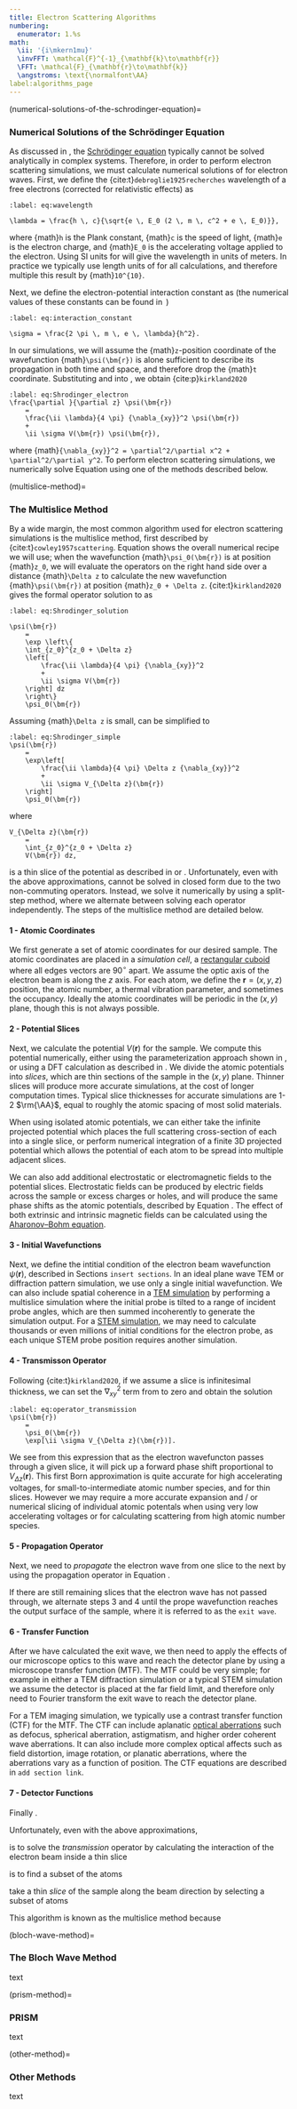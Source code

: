 ```yaml
---
title: Electron Scattering Algorithms
numbering:
  enumerator: 1.%s
math:
  \ii: '{i\mkern1mu}'
  \invFFT: \mathcal{F}^{-1}_{\mathbf{k}\to\mathbf{r}}
  \FFT: \mathcal{F}_{\mathbf{r}\to\mathbf{k}}
  \angstroms: \text{\normalfont\AA}
label:algorithms_page
---
```



(numerical-solutions-of-the-schrodinger-equation)=
### Numerical Solutions of the Schrödinger Equation

As discussed in [](#physics_page), the [Schrödinger equation](wiki:Schrödinger_equation) typically cannot be solved analytically in complex systems. Therefore, in order to perform electron scattering simulations, we must calculate numerical solutions of [](#eq:Schrodinger_time) for electron waves. First, we define the {cite:t}`debroglie1925recherches` wavelength of a free electrons (corrected for relativistic effects) as

```{math}
:label: eq:wavelength

\lambda = \frac{h \, c}{\sqrt{e \, E_0 (2 \, m \, c^2 + e \, E_0)}},
```

where {math}`h` is the Plank constant, {math}`c` is the speed of light, {math}`e` is the electron charge, and {math}`E_0` is the accelerating voltage applied to the electron. Using SI units for [](#eq:wavelength) will give the wavelength in units of meters. In practice we typically use length units of  for all calculations, and therefore multiple this result by {math}`10^{10}`.

Next, we define the electron-potential interaction constant as (the numerical values of these constants can be found in  [](#app:constants))

```{math}
:label: eq:interaction_constant

\sigma = \frac{2 \pi \, m \, e \, \lambda}{h^2}.
```

In our simulations, we will assume the {math}`z`-position coordinate of the wavefunction {math}`\psi(\bm{r})` is alone sufficient to describe its propagation in both time and space, and therefore drop the {math}`t` coordinate. Substituting [](#eq:wavelength) and [](#eq:interaction_constant) into [](#eq:Schrodinger_time), we obtain {cite:p}`kirkland2020`

```{math}
:label: eq:Shrodinger_electron
\frac{\partial }{\partial z} \psi(\bm{r})
    =
    \frac{\ii \lambda}{4 \pi} {\nabla_{xy}}^2 \psi(\bm{r})
    + 
    \ii \sigma V(\bm{r}) \psi(\bm{r}),
```

where {math}`{\nabla_{xy}}^2 = \partial^2/\partial x^2 + \partial^2/\partial y^2`. To perform electron scattering simulations, we numerically solve Equation [](#eq:Shrodinger_electron) using one of the methods described below.



(multislice-method)=
### The Multislice Method

By a wide margin, the most common algorithm used for electron scattering simulations is the multislice method, first described by {cite:t}`cowley1957scattering`.
Equation [](#eq:Shrodinger_electron) shows the overall numerical recipe we will use; when the wavefunction {math}`\psi_0(\bm{r})` is at position {math}`z_0`, we will evaluate the operators on the right hand side over a distance {math}`\Delta z` to calculate the new wavefunction {math}`\psi(\bm{r})` at position {math}`z_0 + \Delta z`. {cite:t}`kirkland2020` gives the formal operator solution to [](#eq:Shrodinger_electron) as

```{math}
:label: eq:Shrodinger_solution

\psi(\bm{r})
    = 
    \exp \left\{
    \int_{z_0}^{z_0 + \Delta z} 
    \left[
        \frac{\ii \lambda}{4 \pi} {\nabla_{xy}}^2
        + 
        \ii \sigma V(\bm{r})
    \right] dz
    \right\}
    \psi_0(\bm{r})
```

Assuming {math}`\Delta z` is small, [](#eq:Shrodinger_solution) can be simplified to

```{math}
:label: eq:Shrodinger_simple
\psi(\bm{r})
    = 
    \exp\left[
        \frac{\ii \lambda}{4 \pi} \Delta z {\nabla_{xy}}^2
        + 
        \ii \sigma V_{\Delta z}(\bm{r})
    \right]
    \psi_0(\bm{r})
```

where

```{math}
V_{\Delta z}(\bm{r})
    =
    \int_{z_0}^{z_0 + \Delta z} 
    V(\bm{r}) dz,
```

is a thin slice of the potential as described in [](#isolated-atomic-potentials) or [](#dft-potentials).
Unfortunately, even with the above approximations, [](#eq:Shrodinger_simple) cannot be solved in closed form due to the two non-commuting operators. 
Instead, we solve it numerically by using a split-step method, where we alternate between solving each operator independently.
The steps of the multislice method are detailed below.


#### 1 - Atomic Coordinates

We first generate a set of atomic coordinates for our desired sample.
The atomic coordinates are placed in a *simulation cell*, a [rectangular cuboid](#wiki:Rectangular_cuboid) where all edges vectors are $90^\circ$ apart. 
We assume the optic axis of the electron beam is along the $z$ axis. 
For each atom, we define the $\bm{r}=(x,y,z)$ position, the atomic number, a thermal vibration parameter, and sometimes the occupancy.
Ideally the atomic coordinates will be periodic in the $(x,y)$ plane, though this is not always possible.


#### 2 - Potential Slices

Next, we calculate the potential $V(\bm{r})$ for the sample. We compute this potential numerically, either using the parameterization approach shown in [](#isolated-atomic-potentials), or using a DFT calculation as described in [](#dft-potentials).
We divide the atomic potentials into *slices*, which are thin sections of the sample in the $(x,y)$ plane. 
Thinner slices will produce more accurate simulations, at the cost of longer computation times.
Typical slice thicknesses for accurate simulations are 1-2 $\rm{\AA}$, equal to roughly the atomic spacing of most solid materials.

When using isolated atomic potentials, we can either take the infinite projected potential which places the full scattering cross-section of each into a single slice, or perform numerical integration of a finite 3D projected potential which allows the potential of each atom to be spread into multiple adjacent slices.

We can also add additional electrostatic or electromagnetic fields to the potential slices. Electrostatic fields can be produced by electric fields across the sample or excess charges or holes, and will produce the same phase shifts as the atomic potentials, described by Equation [](#eq:Shrodinger_electron).
The effect of both extrinsic and intrinsic magnetic fields can be calculated using the [Aharonov–Bohm equation](#wiki:Aharonov–Bohm_effect).


#### 3 - Initial Wavefunctions

Next, we define the intitial condition of the electron beam wavefunction $\psi(\bm{r})$, described in Sections `insert sections`. In an ideal plane wave TEM or diffraction pattern simulation, we use only a single initial wavefunction. 
We can also include spatial coherence in a [TEM simulation](#tem_sims) by performing a multislice simulation where the initial probe is tilted to a range of incident probe angles, which are then summed incoherently to generate the simulation output.
For a [STEM simulation](#stem_sims), we may need to calculate thousands or even millions of initial conditions for the electron probe, as each unique STEM probe position requires another simulation.


#### 4 - Transmisson Operator

Following {cite:t}`kirkland2020`, if we assume a slice is infinitesimal thickness, we can set the ${\nabla_{xy}}^2$ term from [](#eq:Shrodinger_simple) to zero and obtain the solution
```{math}
:label: eq:operator_transmission
\psi(\bm{r})
    = 
    \psi_0(\bm{r})
    \exp[\ii \sigma V_{\Delta z}(\bm{r})].
```

We see from this expression that as the electron wavefuncton passes through a given slice, it will pick up a forward phase shift proportional to $V_{\Delta z}(\bm{r})$. This first Born approximation is quite accurate for high accelerating voltages, for small-to-intermediate atomic number species, and for thin slices. However we may require a more accurate expansion and / or numerical slicing of individual atomic potentals when using very low accelerating voltages or for calculating scattering from high atomic number species.


#### 5 - Propagation Operator

Next, we need to *propagate* the electron wave from one slice to the next by using the propagation operator in Equation [](#eq:Shrodinger_simple).




If there are still remaining slices that the electron wave has not passed through, we alternate steps 3 and 4 until the prope wavefunction reaches the output surface of the sample, where it is referred to as the `exit wave`.

#### 6 - Transfer Function

After we have calculated the exit wave, we then need to apply the effects of our microscope optics to this wave and reach the detector plane by using a microscope transfer function (MTF). The MTF could be very simple; for example in either a TEM diffraction simulation or a typical STEM simulation we assume the detector is placed at the far field limit, and therefore only need to Fourier transform the exit wave to reach the detector plane. 

For a TEM imaging simulation, we typically use a contrast transfer function (CTF) for the MTF. The CTF can include aplanatic [optical aberrations](wiki:Optical_aberration) such as defocus, spherical aberration, astigmatism, and higher order coherent wave aberrations. It can also include more complex optical affects such as field distortion, image rotation, or planatic aberrations, where the aberrations vary as a function of position. The CTF equations are described in `add section link`.

#### 7 - Detector Functions

Finally .





Unfortunately, even with the above approximations, [](#eq:Shrodinger_simple)




 is to solve the *transmission* operator by calculating the interaction of the electron beam inside a thin slice

is to find a subset of the atoms 

 take a thin *slice* of the sample along the beam direction by selecting a subset of atoms 






This algorithm is known as the multislice method because 




(bloch-wave-method)=
### The Bloch Wave Method

text


(prism-method)=
### PRISM

text


(other-method)=
### Other Methods

text



<!-- ```{figure} #app:fft_1d

```

```{figure} #app:probe_size

```
 -->
